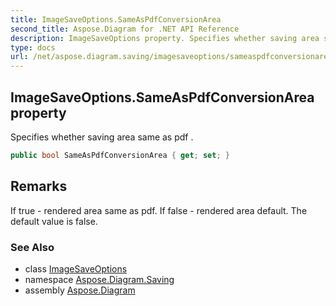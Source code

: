 ```yaml
---
title: ImageSaveOptions.SameAsPdfConversionArea
second_title: Aspose.Diagram for .NET API Reference
description: ImageSaveOptions property. Specifies whether saving area same as pdf 
type: docs
url: /net/aspose.diagram.saving/imagesaveoptions/sameaspdfconversionarea/
---
```

## ImageSaveOptions.SameAsPdfConversionArea property

Specifies whether saving area same as pdf .

```csharp
public bool SameAsPdfConversionArea { get; set; }
```

## Remarks

If true - rendered area same as pdf. If false - rendered area default. The default value is false.

### See Also

* class [ImageSaveOptions](../)
* namespace [Aspose.Diagram.Saving](../../imagesaveoptions/)
* assembly [Aspose.Diagram](../../../)


